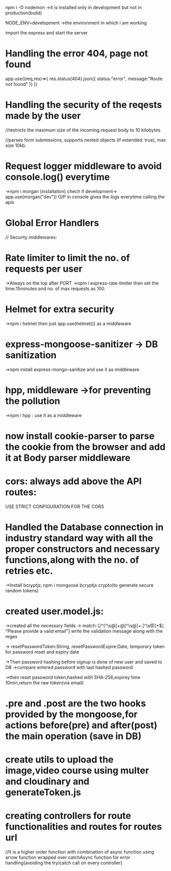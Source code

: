 npm i -D nodemon ->it is installed only in development but not in production(build)

NODE_ENV=development ->the environment in which i am working

import the express and start the server

# Handling the error 404, page not found
app.use((req,res)=>{
    res.status(404).json({
        status:"error",
        message:"Route not found"
    })
})

# Handling the security of the reqests made by the user
//restricts the maximum size of the incoming request body to 10 kilobytes
<!-- app.use(express.json({limit: '10kb'})) .
app.use(express.urlencoded({extended: true, limit: '10kb'})) -->
//parses form submissions, supports nested objects (if extended: true), max size 10kb.


# Request logger middleware to avoid console.log() everytime
->npm i morgan (installation)
chech if development-> app.use(morgan("dev"))
O/P in console <!-- GET / 404 3.235 ms - 46 -->
gives the logs everytime calling the apis

# Global Error Handlers
<!-- app.use((err,req,res,next)=>{
    console.error(err.stack); //Prints the full stack trace of the error in the console
    res.status(err.status||500).json({
        status:'error',
        message: err.message|| 'Internal Server Error',
        ...(process.env.NODE_ENV==='development' && {stack: err.stack})

    });
}); -->


// Security middlewares:

# Rate limiter to limit the no. of requests per user 
->Always on the top after PORT 
->npm i express-rate-limiter
then set the time:15minutes and no. of max requests as 100.

# Helmet for extra security
->npm i helmet
then just app.use(helmet()) as a middleware

# express-mongoose-sanitizer -> DB sanitization
->npm install express-mongo-sanitize
and use it as middleware

# hpp, middleware ->for preventing the pollution
->npm i hpp : use it as a middleware

# now install cookie-parser to parse the cookie from the browser and add it at Body parser middleware

 # cors: always add above the API routes:

 USE STRICT CONFIGURATION FOR THE CORS
 
 <!-- app.use(cors({
    origin:process.env.CLIENT_URL||"http://localhost:5173",
    credentials:true,
    methods:["Get","POST","PUT","DELETE","PATCH","HEAD","OPTIONS"],
    allowedHeaders: ["Content-Type",
        "Authorization",
        "X-Requested-With",
        "device-remember-token",
        "Access-Control-Allow-Origin",
        "Origin",
        "Accept",
    ],
})) -->

# Handled the Database connection in industry standard way with all the proper constructors and necessary functions,along with the no. of retries etc.

<!-- mkdir models  -->
<!-- touch course.model.js courseProgress.js course
Purchase.model.js lecture.model.js user.model.js -->

->Install bcryptjs; npm i mongoose bcryptjs crypto(to generate secure random tokens)

# created user.model.js:
->created all the necessary fields
-> match: [/^[^\s@]+@[^\s@]+\.[^\s@]+$/, "Please provide a valid email"] write the validation message along with the regex

->    resetPasswordToken:String,
    resetPasswordExpire:Date,  temporary token for password reset and expiry date

->Then password hashing before signup is done of new user and saved to DB
->compare entered password with last hashed password

->then reset password token,hashed with SHA-256,expirey time 10min,return the raw token(via email)

<!-- Virtuals are document properties that you can get and set, but they don’t exist in MongoDB.
They are computed values based on other fields in your schema.
They are not persisted in the database but exist only in Mongoose objects.
Think of them like "calculated fields" or "derived attributes". -->

# .pre and .post are the two hooks provided by the mongoose,for actions before(pre) and after(post) the main operation (save in DB)



































# create utils to upload the image,video course using multer and cloudinary and generateToken.js

















# creating controllers for route functionalities and routes for routes url

//It is a higher order function with combination of async function using arrow function wrapped over catchAsync function for error handling(avoiding the try/catch call on every controller)
<!-- export const createUserAccount = catchAsync(async (req ,res ,next)=>{
    const {name, email, password, role='student'}= req.body;
    //we will do validations globally

    const existingUser= await User.findOne({email: email.toLowerCase()});

    if(existingUser){
        throw new ApiError('User already exists', 400);
    }

    const user= await User.create({
        name,
        email:email.toLowerCase(),
        password,
        role

    })
    await user.updateLastActive();
    generateToken(res, user, 'Account created successfully')
}) -->


